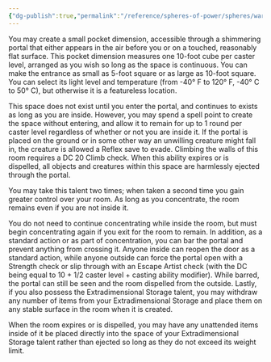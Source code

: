 ```yaml
---
{"dg-publish":true,"permalink":"/reference/spheres-of-power/spheres/warp/extradimensional-room-space/","dgHomeLink":true,"dgPassFrontmatter":false}
---
```


You may create a small pocket dimension, accessible through a shimmering portal that either appears in the air before you or on a touched, reasonably flat surface. This pocket dimension measures one 10-foot cube per caster level, arranged as you wish so long as the space is continuous. You can make the entrance as small as 5-foot square or as large as 10-foot square. You can select its light level and temperature (from -40° F to 120° F, -40° C to 50° C), but otherwise it is a featureless location.

This space does not exist until you enter the portal, and continues to exists as long as you are inside. However, you may spend a spell point to create the space without entering, and allow it to remain for up to 1 round per caster level regardless of whether or not you are inside it. If the portal is placed on the ground or in some other way an unwilling creature might fall in, the creature is allowed a Reflex save to evade. Climbing the walls of this room requires a DC 20 Climb check. When this ability expires or is dispelled, all objects and creatures within this space are harmlessly ejected through the portal.

You may take this talent two times; when taken a second time you gain greater control over your room. As long as you concentrate, the room remains even if you are not inside it.

You do not need to continue concentrating while inside the room, but must begin concentrating again if you exit for the room to remain. In addition, as a standard action or as part of concentration, you can bar the portal and prevent anything from crossing it. Anyone inside can reopen the door as a standard action, while anyone outside can force the portal open with a Strength check or slip through with an Escape Artist check (with the DC being equal to 10 + 1/2 caster level + casting ability modifier). While barred, the portal can still be seen and the room dispelled from the outside. Lastly, if you also possess the Extradimensional Storage talent, you may withdraw any number of items from your Extradimensional Storage and place them on any stable surface in the room when it is created.

When the room expires or is dispelled, you may have any unattended items inside of it be placed directly into the space of your Extradimensional Storage talent rather than ejected so long as they do not exceed its weight limit.